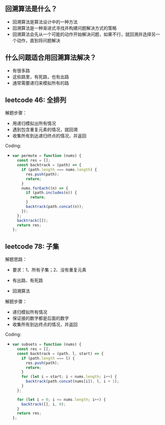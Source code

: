 ## 回溯算法是什么？

- 回溯算法是算法设计中的一种方法
- 回溯算法是一种渐进式寻找并构建问题解决方式的策略
- 回溯算法会先从一个可能的动作开始解决问题，如果不行，就回溯并选择另一个动作，直到将问题解决

## 什么问题适合用回溯算法解决？

- 有很多路
- 这些路里，有死路，也有出路
- 通常需要递归来模拟所有的路

## leetcode 46: 全排列

解题步骤：

- 用递归模拟出所有情况
- 遇到包含重复元素的情况，就回溯
- 收集所有到达递归终点的情况，并返回

Coding:

- ```javascript
  var permute = function (nums) {
    const res = [];
    const backtrack = (path) => {
      if (path.length === nums.length) {
        res.push(path);
        return;
      }
      nums.forEach((n) => {
        if (path.includes(n)) {
          return;
        }
        backtrack(path.concat(n));
      });
    };
    backtrack([]);
    return res;
  };
  ```

## leetcode 78: 子集

解题思路：

- 要求：1、所有子集；2、没有重复元素

- 有出路、有死路

- 回溯算法

解题步骤：

- 递归模拟所有情况
- 保证接的数字都是后面的数字
- 收集所有到达终点的情况，并返回

Coding:

- ```javascript
  var subsets = function (nums) {
    const res = [];
    const backtrack = (path, l, start) => {
      if (path.length === l) {
        res.push(path);
        return;
      }
      for (let i = start; i < nums.length; i++) {
        backtrack(path.concat(nums[i]), l, i + 1);
      }
    };

    for (let i = 0; i <= nums.length; i++) {
      backtrack([], i, 0);
    }
    return res;
  };
  ```
